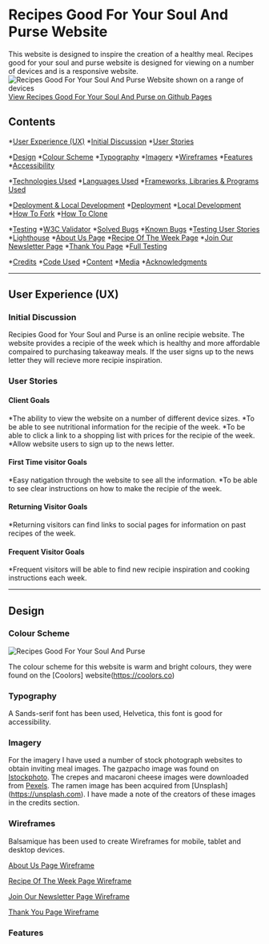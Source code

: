 # Recipes Good For Your Soul And Purse Website

This website is designed to inspire the creation of a healthy meal. Recipes good for your soul and purse website is designed for viewing on a number of devices and is a responsive website.
![Recipes Good For Your Soul And Purse Website shown on a range of devices](assets/images/recipesgoodforyoursouldandpursewebsite.png)
[View Recipes Good For Your Soul And Purse on Github Pages](https://pages.github.com/)

## Contents

*[User Experience (UX)](#User-Experience-(UX))
 *[Initial Discussion](#Initial-Discussion)
 *[User Stories](#User-Stories)

*[Design](#Design)
 *[Colour Scheme](#Colour-Scheme)
 *[Typography](#Typography)
 *[Imagery](#Imagery)
 *[Wireframes](#Wireframes)
 *[Features](#Features)
 *[Accessibility](#Accessibility)

*[Technologies Used](#Technologies-Used)
 *[Languages Used](#Languages-Used)
 *[Frameworks, Libraries & Programs Used](Frameworks,-Libraries-&-Programs-Used)
 
*[Deployment & Local Development](#Deployment-&-Local-Development)
 *[Deployment](#Deployment)
 *[Local Development](#Local-Development)
  *[How To Fork](#How-To-Fork)
  *[How To Clone](#How-To-Clone)
  
*[Testing](#Testing)
 *[W3C Validator](#W3C-Validator)
 *[Solved Bugs](#Solved-Bugs)
 *[Known Bugs](#Known-Bugs)
 *[Testing User Stories](#Testing-User-Stories)
 *[Lighthouse](#Lighthouse)
  *[About Us Page](#About-Us-Page)
  *[Recipe Of The Week Page](#Recipe-Of-The-Week-Page)
  *[Join Our Newsletter Page](#Join-Our-Newsletter-Page)
  *[Thank You Page](#Thank-You-Page)
 *[Full Testing](#Full-Testing)
 
*[Credits](#Credits)
 *[Code Used](#Code-Used)
 *[Content](#Content)
 *[Media](#Media)
 *[Acknowledgments](#Acknowledgments)

- - - 

## User Experience (UX)

### Initial Discussion

Recipies Good for Your Soul and Purse is an online recipie website. The website provides a recipie of the week which is healthy and more affordable compaired to purchasing takeaway meals. If the user signs up to the news letter they will recieve more recipie inspiration.

### User Stories

#### Client Goals 
*The ability to view the website on a number of different device sizes.
*To be able to see nutritional information for the recipie of the week.
*To be able to click a link to a shopping list with prices for the recipie of the week.
*Allow website users to sign up to the news letter.

#### First Time visitor Goals 

*Easy natigation through the website to see all the information.
*To be able to see clear instructions on how to make the recipie of the week.

#### Returning Visitor Goals

*Returning visitors can find links to social pages for information on past recipes of the week.
  
#### Frequent Visitor Goals 

*Frequent visitors will be able to find new recipie inspiration and cooking instructions each week.

- - -

## Design 

### Colour Scheme

![Recipes Good For Your Soul And Purse](images/colourscheme.png)

The colour scheme for this website is warm and bright colours, they were found on the [Coolors] website(https://coolors.co)

### Typography

A Sands-serif font has been used, Helvetica, this font is good for accessibility.

### Imagery

For the imagery I have used a number of stock photograph websites to obtain inviting meal images. The gazpacho image was found on [Istockphoto](https://www.istockphoto.com/). The crepes and macaroni cheese images were downloaded from [Pexels](https://www.pexels.com/). The ramen image has been acquired from [Unsplash] (https://unsplash.com). I have made a note of the creators of these images in the credits section.

### Wireframes

Balsamique has been used to create Wireframes for mobile, tablet and desktop devices.

[About Us Page Wireframe](images/wireframes/aboutuswireframe.png)

[Recipe Of The Week Page Wireframe](images/wireframes/recipeoftheweekwireframe.png)

[Join Our Newsletter Page Wireframe](images/wireframes/joinournewsletterpagewireframe.png)

[Thank You Page Wireframe](images/wireframes/thankyouwireframe.png)

### Features 

